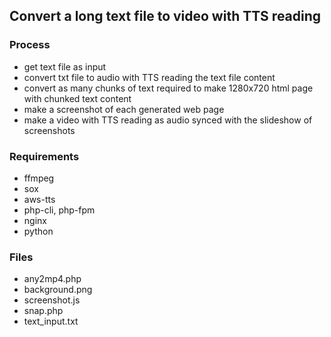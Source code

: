 ## Convert a long text file to video with TTS reading

### Process

- get text file as input
- convert txt file to audio with TTS reading the text file content
- convert as many chunks of text required to make 1280x720 html page with chunked text content
- make a screenshot of each generated web page
- make a video with TTS reading as audio synced with the slideshow of screenshots

### Requirements

- ffmpeg
- sox
- aws-tts
- php-cli, php-fpm
- nginx
- python

### Files

- any2mp4.php
- background.png
- screenshot.js
- snap.php
- text_input.txt
